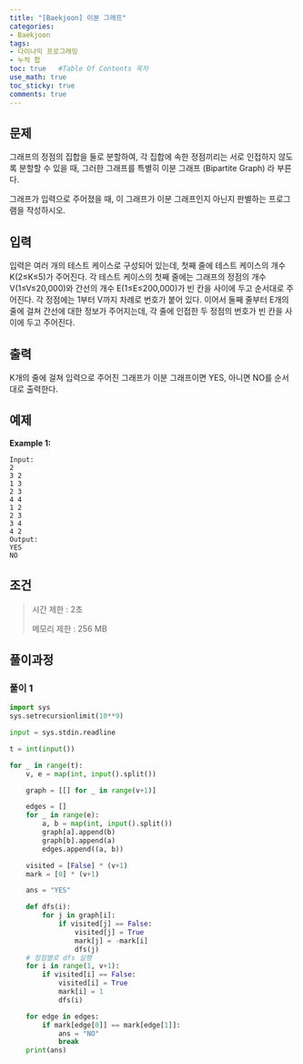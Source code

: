 ```yaml
---
title: "[Baekjoon] 이분 그래프"
categories: 
- Baekjoon
tags:
- 다이나믹 프로그래밍
- 누적 합
toc: true   #Table Of Contents 목차 
use_math: true
toc_sticky: true
comments: true
---
```


## 문제

그래프의 정점의 집합을 둘로 분할하여, 각 집합에 속한 정점끼리는 서로 인접하지 않도록 분할할 수 있을 때, 그러한 그래프를 특별히 이분 그래프 (Bipartite Graph) 라 부른다.

그래프가 입력으로 주어졌을 때, 이 그래프가 이분 그래프인지 아닌지 판별하는 프로그램을 작성하시오.

## 입력

입력은 여러 개의 테스트 케이스로 구성되어 있는데, 첫째 줄에 테스트 케이스의 개수 K(2≤K≤5)가 주어진다. 각 테스트 케이스의 첫째 줄에는 그래프의 정점의 개수 V(1≤V≤20,000)와 간선의 개수 E(1≤E≤200,000)가 빈 칸을 사이에 두고 순서대로 주어진다. 각 정점에는 1부터 V까지 차례로 번호가 붙어 있다. 이어서 둘째 줄부터 E개의 줄에 걸쳐 간선에 대한 정보가 주어지는데, 각 줄에 인접한 두 정점의 번호가 빈 칸을 사이에 두고 주어진다.

## 출력

K개의 줄에 걸쳐 입력으로 주어진 그래프가 이분 그래프이면 YES, 아니면 NO를 순서대로 출력한다.

## 예제

**Example 1:**

```
Input: 
2
3 2
1 3
2 3
4 4
1 2
2 3
3 4
4 2
Output: 
YES
NO
```

## 조건

> 시간 제한 : 2초
>
> 메모리 제한 : 256 MB

## 풀이과정

### 풀이 1

```python
import sys
sys.setrecursionlimit(10**9)

input = sys.stdin.readline

t = int(input())

for _ in range(t):
    v, e = map(int, input().split())

    graph = [[] for _ in range(v+1)]

    edges = []
    for _ in range(e):
        a, b = map(int, input().split())
        graph[a].append(b)
        graph[b].append(a)
        edges.append((a, b))

    visited = [False] * (v+1)
    mark = [0] * (v+1)

    ans = "YES"

    def dfs(i):
        for j in graph[i]:
            if visited[j] == False:
                visited[j] = True
                mark[j] = -mark[i]
                dfs(j)
    # 정점별로 dfs 실행
    for i in range(1, v+1):
        if visited[i] == False:
            visited[i] = True
            mark[i] = 1
            dfs(i)

    for edge in edges:
        if mark[edge[0]] == mark[edge[1]]:
            ans = "NO"
            break
    print(ans)
```

